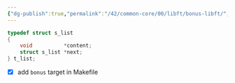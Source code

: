 ```yaml
---
{"dg-publish":true,"permalink":"/42/common-core/00/libft/bonus-libft/","tags":["42madrid","c"]}
---
```



```c
typedef struct s_list
{
	void          *content;
	struct s_list *next;
} t_list;
```

- [x] add `bonus` target in Makefile

